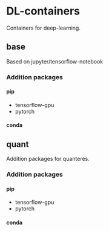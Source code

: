 # DL-containers

Containers for deep-learning.

## base

Based on jupyter/tensorflow-notebook

### Addition packages

#### pip

- tensorflow-gpu
- pytorch

#### conda

## quant

Addition packages for quanteres.

### Addition packages

#### pip

- tensorflow-gpu
- pytorch

#### conda
